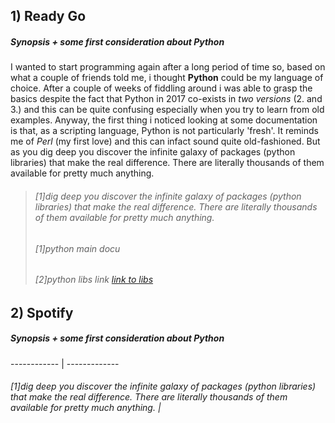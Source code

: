 ## 1) Ready Go
##### Synopsis + some first consideration about Python
I wanted to start programming again after a long period of time so, based on what a couple of friends told me, i thought **Python** could be my language of choice. After a couple of weeks of fiddling around i was able to grasp the basics despite the fact that Python in 2017 co-exists in *two versions* (2. and 3.) and this can be quite confusing especially when you try to learn from old examples. Anyway, the first thing i noticed looking at some documentation is that, as a scripting language, Python is not particularly 'fresh'. It reminds me of *Perl* (my first love) and this can infact sound quite old-fashioned. But as you dig deep you discover the infinite galaxy of packages (python libraries) that make the real difference. There are literally thousands of them available for pretty much anything.
> ###### [1]dig deep you discover the infinite galaxy of packages (python libraries) that make the real difference. There are literally thousands of them available for pretty much anything.
> ###### [1]python main docu
> ###### [2]python libs link  [link to libs](http://google.com)


## 2) Spotify
##### Synopsis + some first consideration about Python


------------ | -------------
###### [1]dig deep you discover the infinite galaxy of packages (python libraries) that make the real difference. There are literally thousands of them available for pretty much anything. | 

